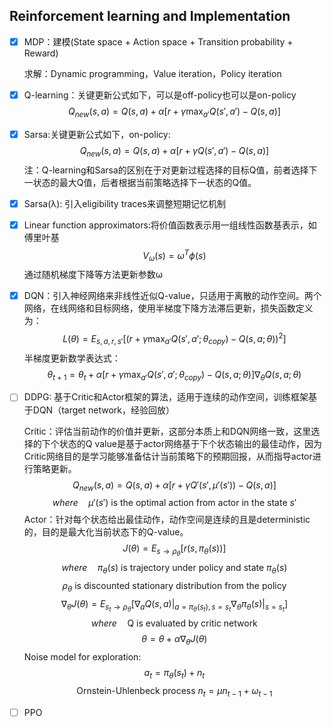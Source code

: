 ## Reinforcement learning and Implementation

- [x] MDP：建模(State space + Action space + Transition probability + Reward)

  求解：Dynamic programming，Value iteration，Policy iteration

- [x] Q-learning：关键更新公式如下，可以是off-policy也可以是on-policy
  $$Q_{new}(s,a) = Q(s,a)+\alpha[r + \gamma \max_{a'}Q(s',a')-Q(s,a)]$$

- [x] Sarsa:关键更新公式如下，on-policy:
  $$Q_{new}(s,a) = Q(s,a)+\alpha [r + \gamma Q(s',a')-Q(s,a)]$$
  注：Q-learning和Sarsa的区别在于对更新过程选择的目标Q值，前者选择下一状态的最大Q值，后者根据当前策略选择下一状态的Q值。

- [x] Sarsa(λ): 引入eligibility traces来调整短期记忆机制

- [x] Linear function approximators:将价值函数表示用一组线性函数基表示，如傅里叶基
  $$V_\omega(s) = \omega^T \phi(s)$$
  通过随机梯度下降等方法更新参数ω

- [x] DQN：引入神经网络来非线性近似Q-value，只适用于离散的动作空间。两个网络，在线网络和目标网络，使用半梯度下降方法滞后更新，损失函数定义为：
  $$L(\theta) = E_{s,a,r,s'}[(r+\gamma \max_{a'} Q(s',a';\theta_{copy})-Q(s,a;\theta))^2]$$
  半梯度更新数学表达式：
  $$\theta_{t+1} = \theta_t + \alpha[r+\gamma \max_{a'}Q(s',a';\theta_{copy}) - Q(s,a;\theta)]\nabla_{\theta}Q(s,a;\theta)$$

- [ ] DDPG: 基于Critic和Actor框架的算法，适用于连续的动作空间，训练框架基于DQN（target network，经验回放）

  Critic：评估当前动作的价值并更新，这部分本质上和DQN网络一致，这里选择的下个状态的Q value是基于actor网络基于下个状态输出的最佳动作，因为Critic网络目的是学习能够准备估计当前策略下的预期回报，从而指导actor进行策略更新。
  $$Q_{new}(s,a) = Q(s,a) + \alpha [r + \gamma Q'(s',\mu'(s')) - Q(s,a)]$$
  $$where \quad \mu'(s')\text{ is the optimal action from actor in the state } s'$$
  Actor：针对每个状态给出最佳动作，动作空间是连续的且是deterministic的，目的是最大化当前状态下的Q-value。
  $$J(\theta) = E_{s\to \rho_{\theta}}[r(s,\pi_{\theta}(s))] $$
  $$where \quad \pi_{\theta}(s) \text{ is trajectory under policy and state } \pi_{\theta}(s)$$
  $$ \rho_\theta \text{ is discounted stationary distribution from the policy}$$
  $$ \nabla_\theta J(\theta) = E_{s_t \to \rho_\theta}[\nabla_aQ(s,a)|_{a=\pi_\theta(s_t),s=s_t}\nabla_\theta \pi_\theta(s)|_{s=s_t}]$$
  $$ where \quad \text{Q is evaluated by critic network} $$
  $$ \theta = \theta + \alpha \nabla_\theta J(\theta)$$
  Noise model for exploration:
  $$a_t = \pi_\theta(s_t) + n_t $$
  $$\text{Ornstein-Uhlenbeck process }n_t = \mu n_{t-1} + \omega_{t-1}$$
  

- [ ] PPO


